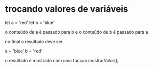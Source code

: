 # trocando valores de variáveis

let a = 'red'
let b = 'blue'

o conteúdo de a é passado para b e o conteúdo de b é passado para a

no final o resultado deve ser

a = 'blue'
b = 'red'

o resultado é mostrado com uma funcao mostrarValor();
